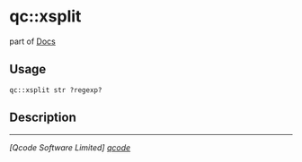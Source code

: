 qc::xsplit
==========

part of [Docs](../index.md)

Usage
-----
`qc::xsplit str ?regexp?`

Description
-----------


----------------------------------
*[Qcode Software Limited] [qcode]*

[qcode]: http://www.qcode.co.uk "Qcode Software"